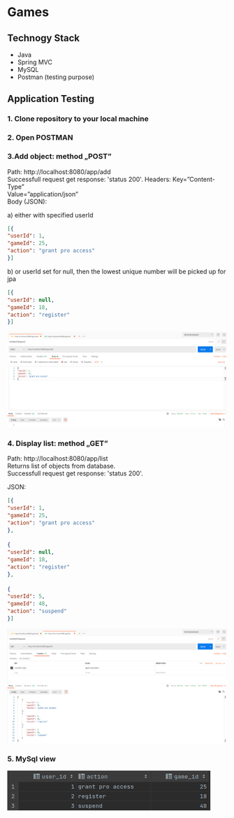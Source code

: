 # Games

## Technogy Stack
* Java
* Spring MVC
* MySQL
* Postman (testing purpose)


## Application Testing
### 1. Clone repository to your local machine
### 2. Open POSTMAN

### 3.Add object: method „POST” 
Path: http://localhost:8080/app/add<br>
Successfull request get response: 'status 200'.
Headers: Key=”Content-Type”<br> Value=”application/json”<br>
Body (JSON):

a) either with specified userId
````json
[{
"userId": 1,
"gameId": 25,
"action": "grant pro access"
}]
````
b) or userId set for null, then the lowest unique number will be picked up for jpa
````json
[{
"userId": null,
"gameId": 18,
"action": "register"
}]
````
![postman post](post.png)

### 4. Display list: method „GET” 
Path: http://localhost:8080/app/list<br>
Returns list of objects from database.<br>
Successfull request get response: 'status 200'.

JSON:
````json
[{
"userId": 1,
"gameId": 25,
"action": "grant pro access"
},

{
"userId": null,
"gameId": 18,
"action": "register"
},

{
"userId": 5,
"gameId": 48,
"action": "suspend"
}]
````
![postman get](get.png)

### 5. MySql view
![database](db.png)
